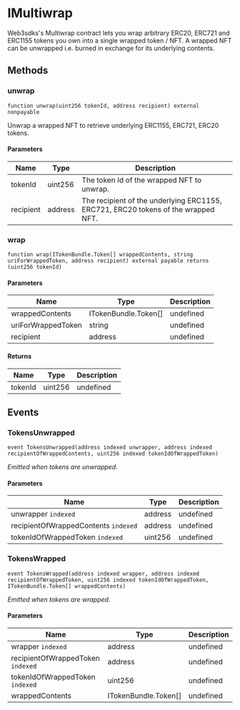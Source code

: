 # IMultiwrap





Web3sdks&#39;s Multiwrap contract lets you wrap arbitrary ERC20, ERC721 and ERC1155  tokens you own into a single wrapped token / NFT.  A wrapped NFT can be unwrapped i.e. burned in exchange for its underlying contents.



## Methods

### unwrap

```solidity
function unwrap(uint256 tokenId, address recipient) external nonpayable
```

Unwrap a wrapped NFT to retrieve underlying ERC1155, ERC721, ERC20 tokens.



#### Parameters

| Name | Type | Description |
|---|---|---|
| tokenId | uint256 | The token Id of the wrapped NFT to unwrap. |
| recipient | address | The recipient of the underlying ERC1155, ERC721, ERC20 tokens of the wrapped NFT. |

### wrap

```solidity
function wrap(ITokenBundle.Token[] wrappedContents, string uriForWrappedToken, address recipient) external payable returns (uint256 tokenId)
```





#### Parameters

| Name | Type | Description |
|---|---|---|
| wrappedContents | ITokenBundle.Token[] | undefined |
| uriForWrappedToken | string | undefined |
| recipient | address | undefined |

#### Returns

| Name | Type | Description |
|---|---|---|
| tokenId | uint256 | undefined |



## Events

### TokensUnwrapped

```solidity
event TokensUnwrapped(address indexed unwrapper, address indexed recipientOfWrappedContents, uint256 indexed tokenIdOfWrappedToken)
```



*Emitted when tokens are unwrapped.*

#### Parameters

| Name | Type | Description |
|---|---|---|
| unwrapper `indexed` | address | undefined |
| recipientOfWrappedContents `indexed` | address | undefined |
| tokenIdOfWrappedToken `indexed` | uint256 | undefined |

### TokensWrapped

```solidity
event TokensWrapped(address indexed wrapper, address indexed recipientOfWrappedToken, uint256 indexed tokenIdOfWrappedToken, ITokenBundle.Token[] wrappedContents)
```



*Emitted when tokens are wrapped.*

#### Parameters

| Name | Type | Description |
|---|---|---|
| wrapper `indexed` | address | undefined |
| recipientOfWrappedToken `indexed` | address | undefined |
| tokenIdOfWrappedToken `indexed` | uint256 | undefined |
| wrappedContents  | ITokenBundle.Token[] | undefined |



